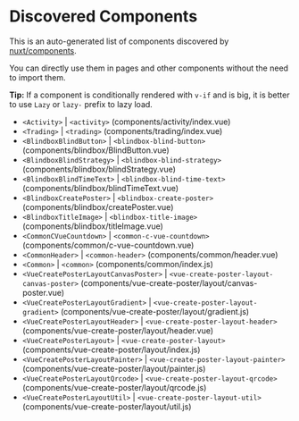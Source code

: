 # Discovered Components

This is an auto-generated list of components discovered by [nuxt/components](https://github.com/nuxt/components).

You can directly use them in pages and other components without the need to import them.

**Tip:** If a component is conditionally rendered with `v-if` and is big, it is better to use `Lazy` or `lazy-` prefix to lazy load.

- `<Activity>` | `<activity>` (components/activity/index.vue)
- `<Trading>` | `<trading>` (components/trading/index.vue)
- `<BlindboxBlindButton>` | `<blindbox-blind-button>` (components/blindbox/BlindButton.vue)
- `<BlindboxBlindStrategy>` | `<blindbox-blind-strategy>` (components/blindbox/blindStrategy.vue)
- `<BlindboxBlindTimeText>` | `<blindbox-blind-time-text>` (components/blindbox/blindTimeText.vue)
- `<BlindboxCreatePoster>` | `<blindbox-create-poster>` (components/blindbox/createPoster.vue)
- `<BlindboxTitleImage>` | `<blindbox-title-image>` (components/blindbox/titleImage.vue)
- `<CommonCVueCountdown>` | `<common-c-vue-countdown>` (components/common/c-vue-countdown.vue)
- `<CommonHeader>` | `<common-header>` (components/common/header.vue)
- `<Common>` | `<common>` (components/common/index.js)
- `<VueCreatePosterLayoutCanvasPoster>` | `<vue-create-poster-layout-canvas-poster>` (components/vue-create-poster/layout/canvas-poster.vue)
- `<VueCreatePosterLayoutGradient>` | `<vue-create-poster-layout-gradient>` (components/vue-create-poster/layout/gradient.js)
- `<VueCreatePosterLayoutHeader>` | `<vue-create-poster-layout-header>` (components/vue-create-poster/layout/header.vue)
- `<VueCreatePosterLayout>` | `<vue-create-poster-layout>` (components/vue-create-poster/layout/index.js)
- `<VueCreatePosterLayoutPainter>` | `<vue-create-poster-layout-painter>` (components/vue-create-poster/layout/painter.js)
- `<VueCreatePosterLayoutQrcode>` | `<vue-create-poster-layout-qrcode>` (components/vue-create-poster/layout/qrcode.js)
- `<VueCreatePosterLayoutUtil>` | `<vue-create-poster-layout-util>` (components/vue-create-poster/layout/util.js)
